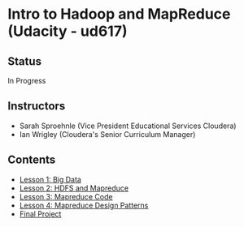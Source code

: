 # Intro to Hadoop and MapReduce (Udacity - ud617)

## Status

In Progress

## Instructors

* Sarah Sproehnle (Vice President Educational Services Cloudera)
* Ian Wrigley (Cloudera's Senior Curriculum Manager)

## Contents

* [Lesson 1: Big Data](./lesson-1-big-data.md)
* [Lesson 2: HDFS and Mapreduce](./lesson-2-hdfs-and-mapreduce.md)
* [Lesson 3: Mapreduce Code](./lesson-3-mapreduce-code.md)
* [Lesson 4: Mapreduce Design Patterns](./lesson-4-mapreduce-design-patterns.md)
* [Final Project](./project-submission-extra.md)
